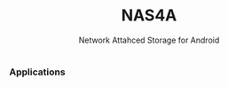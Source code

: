 <h1 align="center"> NAS4A </h1> <p align="center"> Network Attahced Storage for Android </p>

#

<h3> Applications </h3>

